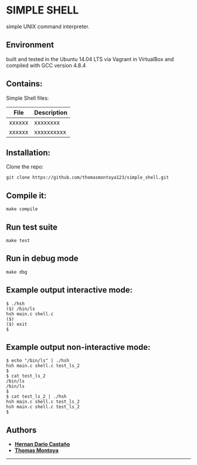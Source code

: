 SIMPLE SHELL
============

simple UNIX command interpreter.


## Environment
built and tested in the Ubuntu 14.04 LTS via Vagrant in VirtualBox and compiled with GCC version 4.8.4

## Contains:
Simple Shell files:

| **File** | **Description** |
|----------|-----------------|
| xxxxxx | xxxxxxxx |
| xxxxxx | xxxxxxxxxx |


## Installation:
Clone the repo:
```
git clone https://github.com/thomasmontoya123/simple_shell.git
```

## Compile it:
```
make compile
```

## Run test suite
```
make test
```

## Run in debug mode
```
make dbg
```

## Example output interactive mode:
```
$ ./hsh
($) /bin/ls
hsh main.c shell.c
($)
($) exit
$
```

## Example output non-interactive mode:
```
$ echo "/bin/ls" | ./hsh
hsh main.c shell.c test_ls_2
$
$ cat test_ls_2
/bin/ls
/bin/ls
$
$ cat test_ls_2 | ./hsh
hsh main.c shell.c test_ls_2
hsh main.c shell.c test_ls_2
$
```


## Authors
* [**Hernan Dario Castaño**](https://github.com/dario-castano)
* [**Thomas Montoya**](https://github.com/thomasmontoya123)

-----
